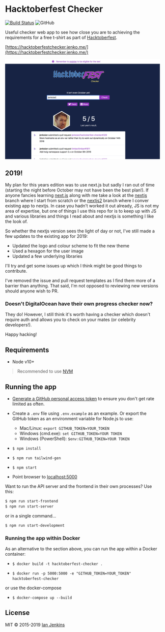 # Hacktoberfest Checker

[![Build Status](https://travis-ci.org/jenkoian/hacktoberfest-checker.svg?branch=master)](https://travis-ci.org/jenkoian/hacktoberfest-checker)
![GitHub](https://img.shields.io/github/license/mashape/apistatus.svg)

Useful checker web app to see how close you are to achieving the requirements for a free t-shirt as part of [Hacktoberfest](https://hacktoberfest.digitalocean.com/).

[https://hacktoberfestchecker.jenko.me/](https://hacktoberfestchecker.jenko.me/)

![Screenshot](hacktoberfest-checker-2019.png)

## 2019!

My plan for this years edition was to use next.js but sadly I ran out of time (starting the night before October may not have been the best plan!). 
If anyone fancies learning [next.js](https://nextjs.org) along with me take a look at the [nextjs](https://github.com/jenkoian/hacktoberfest-checker/tree/nextjs) branch where I start from scratch or the [nextjs2](https://github.com/jenkoian/hacktoberfest-checker/tree/nextjs2) branch where I conver existing app to nextjs.
In case you hadn't worked it out already, JS is not my area of expertise, but one of things I use this repo for is to keep up with JS and various libraries and things I read about and nextjs is something I like the look of.

So whether the nextjs version sees the light of day or not, I've still made a few updates to the existing app for 2019:

* Updated the logo and colour scheme to fit the new theme
* Used a hexagon for the user image
* Updated a few underlying libraries

I'll try and get some issues up which I think might be good things to contribute. 

I've removed the issue and pull request templates as I find them more of a barrier than anything. That said, I'm not opposed to reviewing new versions should anyone wish to PR.

### Doesn't DigitalOcean have their own progress checker now?

They do! However, I still think it's worth having a checker which doesn't require auth and allows you to check on your mates (or celebrity developers!).

Happy hacking!

## Requirements

* Node v10+
> Recommended to use [NVM](https://github.com/creationix/nvm)

## Running the app

* [Generate a GitHub personal access token](https://github.com/settings/tokens/new?scopes=&description=Hacktoberfest%20Checker) to ensure you don't get rate limited as often.

* Create a `.env` file using `.env.example` as an example. Or export the GitHub token as an environment variable for Node.js to use:
   * Mac/Linux: `export GITHUB_TOKEN=YOUR_TOKEN`
   * Windows (cmd.exe): `set GITHUB_TOKEN=YOUR TOKEN`
   * Windows (PowerShell): `$env:GITHUB_TOKEN=YOUR TOKEN`

* `$ npm install`

* `$ npm run tailwind-gen`

* `$ npm start`

* Point browser to [localhost:5000](http://localhost:5000)

Want to run the API server and the frontend in their own processes? Use this:
```bash
$ npm run start-frontend
$ npm run start-server
```

or in a single command...

```bash
$ npm run start-development
```

### Running the app within Docker

As an alternative to the section above, you can run the app within a Docker container:

* `$ docker build -t hacktoberfest-checker .`

* `$ docker run -p 5000:5000 -e "GITHUB_TOKEN=YOUR_TOKEN" hacktoberfest-checker`

or use the docker-compose

* `$ docker-compose up --build`

## License

MIT © 2015-2019 [Ian Jenkins](https://github.com/jenkoian)
